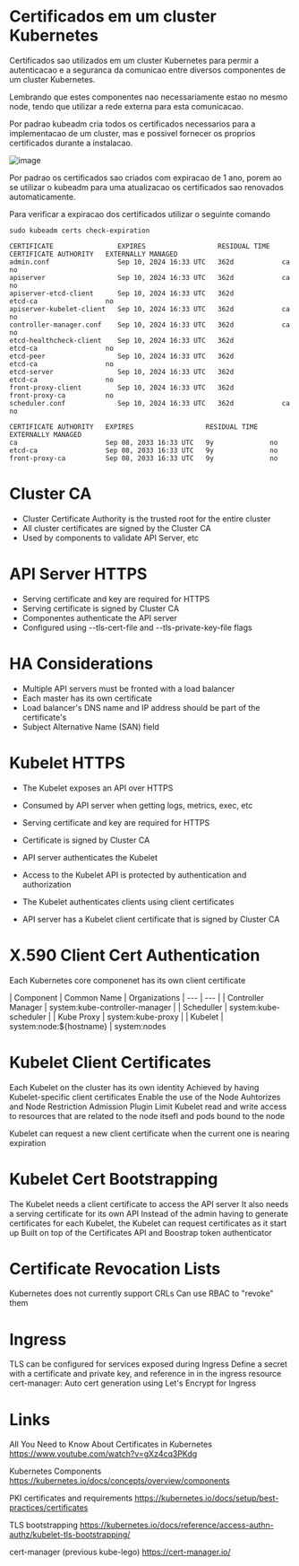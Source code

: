 # Certificados em um cluster Kubernetes

Certificados sao utilizados em um cluster Kubernetes para permir a autenticacao e a seguranca da comunicao entre diversos componentes
de um cluster Kubernetes.

Lembrando que estes componentes nao necessariamente estao no mesmo node, tendo que utilizar a rede externa para esta comunicacao.

Por padrao kubeadm cria todos os certificados necessarios para a implementacao de um cluster, mas e possivel fornecer os proprios certificados durante a instalacao.

![image](https://github.com/andrelomonaco/kubeadm/assets/48954728/0c64adf6-c9b1-41aa-ae22-172839687455)

Por padrao os certificados sao criados com expiracao de 1 ano, porem ao se utilizar o kubeadm para uma atualizacao os certificados sao renovados automaticamente.

Para verificar a expiracao dos certificados utilizar o seguinte comando

```
sudo kubeadm certs check-expiration

CERTIFICATE                EXPIRES                  RESIDUAL TIME   CERTIFICATE AUTHORITY   EXTERNALLY MANAGED
admin.conf                 Sep 10, 2024 16:33 UTC   362d            ca                      no
apiserver                  Sep 10, 2024 16:33 UTC   362d            ca                      no
apiserver-etcd-client      Sep 10, 2024 16:33 UTC   362d            etcd-ca                 no
apiserver-kubelet-client   Sep 10, 2024 16:33 UTC   362d            ca                      no
controller-manager.conf    Sep 10, 2024 16:33 UTC   362d            ca                      no
etcd-healthcheck-client    Sep 10, 2024 16:33 UTC   362d            etcd-ca                 no
etcd-peer                  Sep 10, 2024 16:33 UTC   362d            etcd-ca                 no
etcd-server                Sep 10, 2024 16:33 UTC   362d            etcd-ca                 no
front-proxy-client         Sep 10, 2024 16:33 UTC   362d            front-proxy-ca          no
scheduler.conf             Sep 10, 2024 16:33 UTC   362d            ca                      no

CERTIFICATE AUTHORITY   EXPIRES                  RESIDUAL TIME   EXTERNALLY MANAGED
ca                      Sep 08, 2033 16:33 UTC   9y              no
etcd-ca                 Sep 08, 2033 16:33 UTC   9y              no
front-proxy-ca          Sep 08, 2033 16:33 UTC   9y              no

```

# Cluster CA

- Cluster Certificate Authority is the trusted root for the entire cluster
- All cluster certificates are signed by the Cluster CA
- Used by components to validate API Server, etc 

# API Server HTTPS

- Serving certificate and key are required for HTTPS
- Serving certificate is signed by Cluster CA
- Componentes authenticate the API server
- Configured using --tls-cert-file and --tls-private-key-file flags

# HA Considerations

- Multiple API servers must be fronted with a load balancer
- Each master has its own certificate
- Load balancer's DNS name and IP address should be part of the certificate's
- Subject Alternative Name (SAN) field

# Kubelet HTTPS

- The Kubelet exposes an API over HTTPS
- Consumed by API server when getting logs, metrics, exec, etc
- Serving certificate and key are required for HTTPS
- Certificate is signed by Cluster CA
- API server authenticates the Kubelet

- Access to the Kubelet API is protected by authentication and authorization
- The Kubelet authenticates clients using client certificates
- API server has a Kubelet client certificate that is signed by Cluster CA

# X.590 Client Cert Authentication

Each Kubernetes core componenet has its own client certificate

| Component | Common Name | Organizations
| --- | --- |
| Controller Manager | system:kube-controller-manager |
| Scheduller | system:kube-scheduler |
| Kube Proxy | system:kube-proxy |
| Kubelet | system:node:${hostname} | system:nodes

# Kubelet Client Certificates

Each Kubelet on the cluster has its own identity
Achieved by having Kubelet-specific client certificates
Enable the use of the Node Auhtorizes and Node Restriction Admission Plugin
Limit Kubelet read and write access to resources that are related to the node itsefl and pods bound to the node

Kubelet can request a new client certificate when the current one is nearing expiration

# Kubelet Cert Bootstrapping

The Kubelet needs a client certificate to access the API server
It also needs a serving certificate for its own API
Instead of the admin having to generate certificates for each Kubelet, the Kubelet can request certificates
as it start up
Built on top of the Certificates API and Boostrap token authenticator

# Certificate Revocation Lists

Kubernetes does not currently support CRLs
Can use RBAC to "revoke" them

# Ingress

TLS can be configured for services exposed during Ingress
Define a secret with a certificate and private key, and reference in in the ingress resource
cert-manager: Auto cert generation using Let's Encrypt for Ingress

# Links 

All You Need to Know About Certificates in Kubernetes
https://www.youtube.com/watch?v=gXz4cq3PKdg

Kubernetes Components
https://kubernetes.io/docs/concepts/overview/components

PKI certificates and requirements
https://kubernetes.io/docs/setup/best-practices/certificates

TLS bootstrapping
https://kubernetes.io/docs/reference/access-authn-authz/kubelet-tls-bootstrapping/

cert-manager (previous kube-lego)
https://cert-manager.io/
